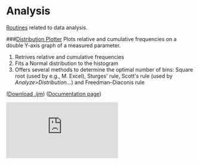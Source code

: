 # Analysis

[Routines](../README.md#scripts) related to data analysis.

###[Distribution Plotter](./Distribution_Plotter.ijm)
   Plots relative and cumulative frequencies on a double Y-axis graph of a measured parameter.

  1. Retrives relative and cumulative frequencies
  2. Fits a Normal distribution to the histogram
  3. Offers several methods to determine the optimal number of bins: Square root (used by
     e.g., M. Excel), Sturges' rule, Scott's rule (used by _Analyze>Distribution..._) and
     Freedman–Diaconis rule

   ([Download .ijm](./Distribution_Plotter.ijm?raw=true))
   ([Documentation page][DP page])

   [![][DP image]][DP page]


[DP page]: http://imagejdocu.tudor.lu/doku.php?id=macro:distribution_plotter
[DP image]: http://imagejdocu.tudor.lu/lib/exe/fetch.php?cache=&media=macro:distplotterprompt.png

